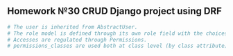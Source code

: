 ## Homework №30 CRUD Django project using DRF 
```sh
# The user is inherited from AbstractUser.
# The role model is defined through its own role field with the choices parameter.
# Accesses are regulated through Permissions.
# permissions_classes are used both at class level (by class attribute) and at method level (by decorator).
```